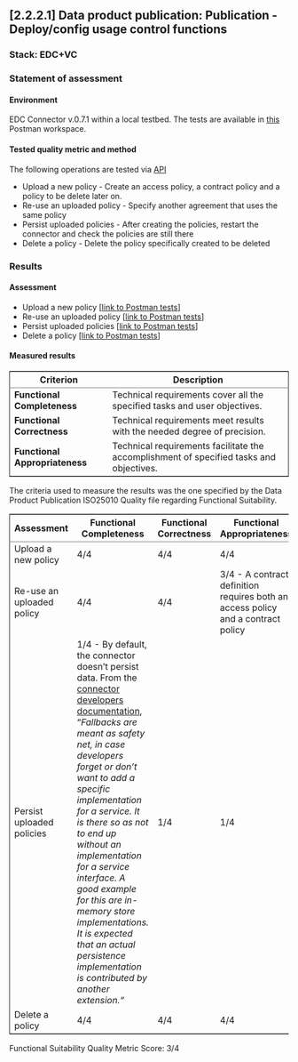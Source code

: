 ## [2.2.2.1] Data product publication: Publication - Deploy/config usage control functions
### Stack: EDC+VC

### Statement of assessment
#### Environment

EDC Connector v.0.7.1 within a local testbed.
The tests are available in [this](https://www.postman.com/i2cat-dev/workspace/deployemds) Postman workspace.

#### Tested quality metric and method

The following operations are tested via [API](https://app.swaggerhub.com/apis-docs/eclipse-edc-bot/management-api/0.7.1-SNAPSHOT#/Policy%20Definition%20V3)
- Upload a new policy - Create an access policy, a contract policy and a policy to be delete later on.
- Re-use an uploaded policy - Specify another agreement that uses the same policy
- Persist uploaded policies - After creating the policies, restart the connector and check the policies are still there
- Delete a policy - Delete the policy specifically created to be deleted

### Results
#### Assessment

- Upload a new policy [[link to Postman tests](https://www.postman.com/i2cat-dev/workspace/deployemds/folder/36812968-d8547997-65af-4e45-ac40-e2d3cdf98c88?action=share&source=copy-link&creator=36812968&ctx=documentation)]
- Re-use an uploaded policy [[link to Postman tests](https://www.postman.com/i2cat-dev/workspace/deployemds/folder/36812968-59934389-3d3a-415a-9276-555e4c9c4172?action=share&source=copy-link&creator=36812968&ctx=documentation)]
- Persist uploaded policies [[link to Postman tests](https://www.postman.com/i2cat-dev/workspace/deployemds/folder/36812968-d8173b27-a951-4718-beba-2ff922c8bc19?action=share&source=copy-link&creator=36812968&ctx=documentation)]
- Delete a policy [[link to Postman tests](https://www.postman.com/i2cat-dev/workspace/deployemds/folder/36812968-5b7e3beb-18c7-40a9-b91c-93b701d92fec?action=share&source=copy-link&creator=36812968&ctx=documentation)]

#### Measured results

<table border="2" cellspacing="0" cellpadding="6" rules="groups" frame="hsides">


<colgroup>
<col  class="org-left" />

<col  class="org-left" />
</colgroup>
<thead>
<tr>
<th scope="col" class="org-left"><b>Criterion</b></th>
<th scope="col" class="org-left"><b>Description</b></th>
</tr>
</thead>

<tbody>
<tr>
<td class="org-left"><b>Functional Completeness</b></td>
<td class="org-left">Technical requirements cover all the specified tasks and user objectives.</td>
</tr>


<tr>
<td class="org-left"><b>Functional Correctness</b></td>
<td class="org-left">Technical requirements meet results with the needed degree of precision.</td>
</tr>


<tr>
<td class="org-left"><b>Functional Appropriateness</b></td>
<td class="org-left">Technical requirements facilitate the accomplishment of specified tasks and objectives.</td>
</tr>
</tbody>
</table>

The criteria used to measure the results was the one specified by the Data Product Publication ISO25010 Quality file regarding Functional Suitability.

<table border="2" cellspacing="0" cellpadding="6" rules="groups" frame="hsides">


<colgroup>
<col  class="org-left" />

<col  class="org-left" />

<col  class="org-left" />

<col  class="org-left" />
</colgroup>
<thead>
<tr>
<th scope="col" class="org-left"><b>Assessment</b></th>
<th scope="col" class="org-left"><b>Functional Completeness</b></th>
<th scope="col" class="org-left"><b>Functional Correctness</b></th>
<th scope="col" class="org-left"><b>Functional Appropriateness</b></th>
</tr>
</thead>

<tbody>
<tr>
<td class="org-left">Upload a new policy</td>
<td class="org-left">4/4</td>
<td class="org-left">4/4</td>
<td class="org-left">4/4</td>
</tr>


<tr>
<td class="org-left">Re-use an uploaded policy</td>
<td class="org-left">4/4</td>
<td class="org-left">4/4</td>
<td class="org-left">3/4 - A contract definition requires both an access policy and a contract policy</td>
</tr>


<tr>
<td class="org-left">Persist uploaded policies</td>
<td class="org-left">1/4 - By default, the connector doesn&rsquo;t persist data. From the <a href="https://github.com/eclipse-edc/Connector/blob/0bb741787fd0abc2a6a8a883a6fafdbf3b795c29/docs/developer/default_provider_methods.md?plain=1#L21">connector developers documentation</a>, &ldquo;<i>Fallbacks are meant as safety net, in case developers forget or don&rsquo;t want to add a specific implementation for a service. It is there so as not to end up without an implementation for a service interface. A good example for this are in-memory store implementations. It is expected that an actual persistence implementation is contributed by another extension.&ldquo;</i></td>
<td class="org-left">1/4</td>
<td class="org-left">1/4</td>
</tr>


<tr>
<td class="org-left">Delete a policy</td>
<td class="org-left">4/4</td>
<td class="org-left">4/4</td>
<td class="org-left">4/4</td>
</tr>
</tbody>
</table>

Functional Suitability Quality Metric Score: 3/4
